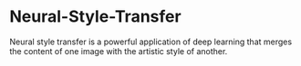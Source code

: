 # Neural-Style-Transfer
Neural style transfer is a powerful application of deep learning that merges the content of one image with the artistic style of another. 
